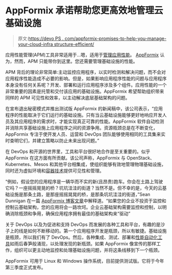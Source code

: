 # AppFormix 承诺帮助您更高效地管理云基础设施

> 原文:[https://devo PS . com/appformix-promises-to-help-you-manage-your-cloud-infra structure-efficient/](https://devops.com/appformix-promises-to-help-you-manage-your-cloud-infrastructure-more-effeciently/)

应用性能管理(APM)工具非常适用于…嗯，适用于[管理应用性能](https://devops.com/2014/10/03/5-ways-apm-can-solve-devops-worries/)。 [AppFormix](http://www.appformix.com/) 认为，然而，APM 只能带你到这里。您还需要管理基础设施的性能。

APM 背后的理论非常简单:主动监控应用程序，以实时检测和解决问题，而不会对应用程序性能造成不必要的影响。但是，如果影响应用程序性能的问题与应用程序本身没有任何关系呢？开发、部署和运行应用程序涉及多个组件。应用性能的一个非常重要的因素是托管和交付该应用的基础设施。AppFormix 希望帮助组织带来同样的 APM 可见性和效率，以主动解决底层基础架构的问题。

在宣布退出秘密模式并推出测试版 AppFormix 的新闻稿中，该公司表示，“应用程序的性能取决于它们运行的基础设施。只有当云基础设施能够更好地响应开发人员及其应用程序的需求时，才能实现真正可靠的性能。AppFormix 软件自动检测并消除共享基础设施上应用程序之间的资源争用。资源瓶颈总是在不断变化，AppFormix 专注于使开发人员、运营和 DevOps 团队能够使用相同的工具集来实时查明它们，并建立策略以防止未来出现问题。”

在 DevOps 和开源的世界里，工具和平台很好地合作是至关重要的。似乎 AppFormix 在这方面有所贡献。该公司声称，AppFormix 与 OpenStack、Kubernetes、Mesos 和其他平台相集成，使组织能够有效地管理物理基础设施，同时还为虚拟环境和[容器技术](https://devops.com/2015/06/23/ocp-is-a-victory-for-coreos-and-containers-in-general/)提供可见性和管理。

“例如，假设您的应用程序是一辆华而不实的新(且昂贵)跑车。你会在土路上驾驶它吗？一座摇摇晃晃的桥？坑坑洼洼的街道？当然不是。但不幸的是，今天的云基础设施是那条土路，是那座摇摇晃晃的桥，是那条坑坑洼洼的街道，”Sean Dunnigan 在一篇 [AppFormix 博客文章](http://blog.appformix.com/appformix-and-apms-a-match-made-in-heaven-for-cloud-infrastructure)中解释道。“如果您的企业不投资于监控和控制云基础架构，您的应用将会一路坎坷。企业云基础架构需要监控和控制，以明确消除瓶颈和争用，确保应用程序拥有最佳的基础架构来“驱动”

关于 DevOps 以及为促进和支持 DevOps 而发展的各种工具和平台，有趣的是沙子上的线是如何不断移动的。第一个应用程序开发是瓶颈，所以有敏捷。基础设施是瓶颈，所以我们有了 DevOps。然后，各种集成、测试、部署和[性能自动化工具](https://devops.com/2015/06/30/apply-devops-automation-to-apis-with-akana/)如雨后春笋般涌现，以处理发现的新瓶颈。如果 AppFormix 像宣传的那样工作，组织可以更主动地监控和处理基础设施问题，并将这条线移到下一个瓶颈。

AppFormix 可用于 Linux 和 Windows 操作系统，目前提供测试版。它将于今年第三季度正式发布。